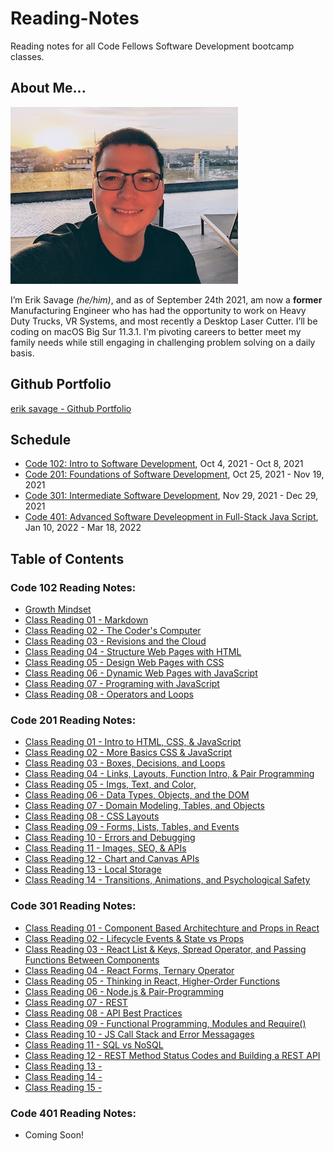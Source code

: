 # Reading-Notes
Reading notes for all Code Fellows Software Development bootcamp classes.

## About Me...
![Erik Picture](erik_profile_pic_headshot.jpg)

I’m Erik Savage *(he/him)*, and as of September 24th 2021, am now a **former** Manufacturing Engineer who has had the opportunity to work on Heavy Duty Trucks, VR Systems, and most recently a Desktop Laser Cutter. I’ll be coding on macOS Big Sur 11.3.1. I'm pivoting careers to better meet my family needs while still engaging in challenging problem solving on a daily basis.

## Github Portfolio
[erik savage - Github Portfolio](https://github.com/eriksavage)

## Schedule
- [Code 102: Intro to Software Development](https://www.codefellows.org/courses/code-102/intro-to-software-development/), Oct 4, 2021 - Oct 8, 2021
- [Code 201: Foundations of Software Development](https://www.codefellows.org/courses/code-201/foundations-of-software-development/), Oct 25, 2021 - Nov 19, 2021
- [Code 301: Intermediate Software Development](https://www.codefellows.org/courses/code-301/intermediate-software-development/), Nov 29, 2021 - Dec 29, 2021
- [Code 401: Advanced Software Develeopment in Full-Stack Java Script](https://www.codefellows.org/courses/code-401/advanced-software-development-in-full-stack-javascript/), Jan 10, 2022 - Mar 18, 2022

## Table of Contents
### Code 102 Reading Notes:
- [Growth Mindset](class102/class102-growthmind.md)
- [Class Reading 01 - Markdown](class102/class102-01.md)
- [Class Reading 02 - The Coder's Computer](class102/class102-02.md)
- [Class Reading 03 - Revisions and the Cloud](class102/class102-03.md)
- [Class Reading 04 - Structure Web Pages with HTML](class102/class102-04.md)
- [Class Reading 05 - Design Web Pages with CSS](class102/class102-05.md)
- [Class Reading 06 - Dynamic Web Pages with JavaScript](class102/class102-06.md)
- [Class Reading 07 - Programing with JavaScript](class102/class102-07.md)
- [Class Reading 08 - Operators and Loops](class102/class102-08.md)

### Code 201 Reading Notes:
- [Class Reading 01 - Intro to HTML, CSS, & JavaScript ](class201/class201-01.md)
- [Class Reading 02 - More Basics CSS & JavaScript](class201/class201-02.md)
- [Class Reading 03 - Boxes, Decisions, and Loops](class201/class201-03.md)
- [Class Reading 04 - Links, Layouts, Function Intro, & Pair Programming ](class201/class201-04.md)
- [Class Reading 05 - Imgs, Text, and Color, ](class201/class201-05.md)
- [Class Reading 06 - Data Types, Objects, and the DOM](class201/class201-06.md)
- [Class Reading 07 - Domain Modeling, Tables, and Objects](class201/class201-07.md)
- [Class Reading 08 - CSS Layouts](class201/class201-08.md)
- [Class Reading 09 - Forms, Lists, Tables, and Events](class201/class201-09.md)
- [Class Reading 10 - Errors and Debugging](class201/class201-10.md)
- [Class Reading 11 - Images, SEO, & APIs ](class201/class201-11.md)
- [Class Reading 12 - Chart and Canvas APIs](class201/class201-12.md)
- [Class Reading 13 - Local Storage](class201/class201-13.md)
- [Class Reading 14 - Transitions, Animations, and Psychological Safety ](class201/class201-14.md)

### Code 301 Reading Notes:
- [Class Reading 01 - Component Based Architechture and Props in React ](class301/class301-01.md)
- [Class Reading 02 - Lifecycle Events & State vs Props](class301/class301-02.md)
- [Class Reading 03 - React List & Keys, Spread Operator, and Passing Functions Between Components](class301/class301-03.md)
- [Class Reading 04 - React Forms, Ternary Operator](class301/class301-04.md)
- [Class Reading 05 - Thinking in React, Higher-Order Functions](class301/class301-05.md)
- [Class Reading 06 - Node.js & Pair-Programming](class301/class301-06.md)
- [Class Reading 07 - REST](class301/class301-07.md)
- [Class Reading 08 - API Best Practices](class301/class301-08.md)
- [Class Reading 09 - Functional Programming, Modules and Require()](class301/class301-09.md)
- [Class Reading 10 - JS Call Stack and Error Messagages](class301/class301-10.md)
- [Class Reading 11 - SQL vs NoSQL ](class301/class301-11.md)
- [Class Reading 12 - REST Method Status Codes and Building a REST API](class301/class301-12.md)
- [Class Reading 13 - ](class301/class301-13.md)
- [Class Reading 14 - ](class301/class301-14.md)
- [Class Reading 15 - ](class301/class301-15.md)


### Code 401 Reading Notes:
- Coming Soon!
